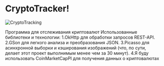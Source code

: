 # CryptoTracker!
![CryptoTracking](https://raw.githubusercontent.com/CharlesAE/CryptoTracking/master/kotlin_screenshot.png "Crypto Tracker")

Программа для отслеживания криптовалют
Использованные библиотеки и технологии:
1.OkHttp для обработки запросов REST-API.
2.GSon для легкого анализа и преобразования JSON.
3.Picasso для асинхронной выборки и кэширования изображений (что, по сути, делает этот проект выполнимым менее чем за 30 минут).
4.Я буду использовать CoinMarketCapPI для получения данных о криптовалютах
